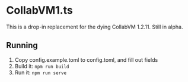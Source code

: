 # CollabVM1.ts
This is a drop-in replacement for the dying CollabVM 1.2.11. Still in alpha.

## Running
1. Copy config.example.toml to config.toml, and fill out fields
2. Build it: `npm run build`
3. Run it: `npm run serve`